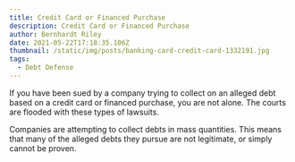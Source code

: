 ```yaml
---
title: Credit Card or Financed Purchase
description: Credit Card or Financed Purchase
author: Bernhardt Riley
date: 2021-05-22T17:18:35.106Z
thumbnail: /static/img/posts/banking-card-credit-card-1332191.jpg
tags:
  - Debt Defense
---
```

<!--StartFragment-->

If you have been sued by a company trying to collect on an alleged debt based on a credit card or financed purchase, you are not alone. The courts are flooded with these types of lawsuits.

Companies are attempting to collect debts in mass quantities. This means that many of the alleged debts they pursue are not legitimate, or simply cannot be proven.  

<!--EndFragment-->